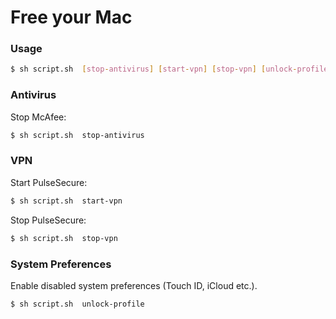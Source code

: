 # Free your Mac

### Usage
```sh
$ sh script.sh	[stop-antivirus] [start-vpn] [stop-vpn] [unlock-profile]
```
### Antivirus
Stop McAfee:
```sh
$ sh script.sh	stop-antivirus
```
### VPN
Start PulseSecure:
```sh
$ sh script.sh	start-vpn
```

Stop PulseSecure:
```sh
$ sh script.sh	stop-vpn
```

### System Preferences
Enable disabled system preferences (Touch ID, iCloud etc.).
```sh
$ sh script.sh	unlock-profile
```
